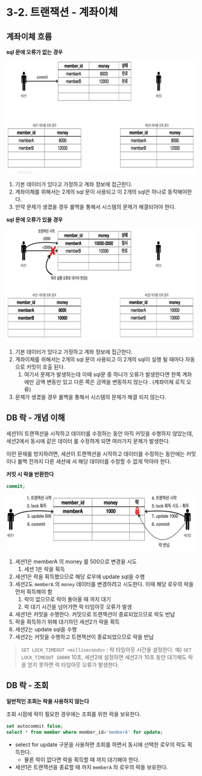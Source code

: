 # 3-2.  트랜잭션 - 계좌이체

## 계좌이체 흐름

**sql 문에 오류가 없는 경우**

<img src="/img/Spring_DB/DB-3-11.png" alt="cookie2" width="800" height="300" />

1. 기본 데이터가 있다고 가정하고 계좌 정보에 접근한다.
2. 계좌이체를 위해서는 2개의 sql 문이 사용되고 이 2개의 sql은 하나로 동작해야한다.
3. 만약 문제가 생겼을 경우 롤백을 통해서 시스템의 문제가 해결되어야 한다.

**sql 문에 오류가 있을 경우**

<img src="/img/Spring_DB/DB_3-3.png" alt="cookie2" width="800" height="300" />

1. 기본 데이터가 있다고 가정하고 계좌 정보에 접근한다.
2. 계좌이체를 위해서는 2개의 sql 문이 사용되고 이 2개의 sql이 실행 될 때마다 자동으로 커밋이 호출 된다.
    1. 여기서 문제가 발생하는데 이때 sql문 중 하나가 오류가 발생한다면 한쪽 계좌에만 금액 변동만 있고 다른 쪽은 금액을 변동하지 않는다 . (계좌이체 로직 오류)
3. 문제가 생겼을 경우 롤백을 통해서 시스템의 문제가 해결 되지 않는다.

## DB 락 - 개념 이해

세션1이 트랜잭션을 시작하고 데이터를 수정하는 동안 아직 커밋을 수행하지 않았는데, 세션2에서 동시에 같은 데이터 를 수정하게 되면 여러가지 문제가 발생한다.

이런 문제를 방지하려면, 세션이 트랜잭션을 시작하고 데이터를 수정하는 동안에는 커밋이나 롤백 전까지 다른 세션에 서 해당 데이터를 수정할 수 없게 막아야 한다.

**커밋 시 락을 반환한다**

```sql
commit;
```

<img src="/img/Spring_DB/DB_3-4.png" alt="cookie2" width="600" height="150" />


1. 세션1은 memberA 의 money 를 500으로 변경을 시도
    1. 세션 1은 락을 획득
2. 세션1은 락을 획득했으므로 해당 로우에 update sql을 수행
3. 세션2도 `memberA` 의 `money` 데이터를 변경하려고 시도한다. 이때 해당 로우의 락을 먼저 획득해야 함
    1. 락이 없으므로 락이 돌아올 때 까지 대기
    2. 락 대기 시간을 넘어가면 락 타임아웃 오류가 발생
4. 세션1은 커밋을 수행한다. 커밋으로 트랜잭션이 종료되었으므로 락도 반납
5. 락을 획득하기 위해 대기하던 세션2가 락을 획득
6. 세션2는 update sql을 수행
7. 세션2는 커밋을 수행하고 트랜잭션이 종료되었으므로 락을 반납

> `SET LOCK_TIMEOUT <milliseconds>` : 락 타임아웃 시간을 설정한다.
예) `SET LOCK_TIMEOUT 10000` 10초, 세션2에 설정하면 세션2가 10초 동안 대기해도 락을 얻지 못하면 락 타임아웃 오류가 발생한다.
> 

## DB 락 - 조회

**일반적인 조회는 락을 사용하지 않는다**

조회 시점에 락이 필요한 경우에는 조회를 위한 락을 보유한다.

```sql
set autocommit false;
select * from member where member_id='memberA' for update;
```

- select for update 구문을 사용하면 조회를 하면서 동시에 선택한 로우의 락도 획득한다.
    - 물론 락이 없다면 락을 획득할 때 까지 대기해야 한다.
- 세션1은 트랜잭션을 종료할 때 까지 `memberA` 의 로우의 락을 보유한다.

